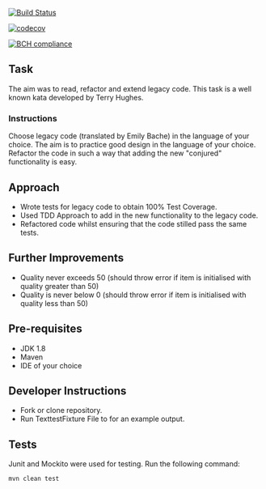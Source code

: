 [![Build Status](https://travis-ci.org/charmalt/gilded_rose.svg?branch=master)](https://travis-ci.org/charmalt/gilded_rose)

[![codecov](https://codecov.io/gh/charmalt/gilded_rose/branch/master/graph/badge.svg)](https://codecov.io/gh/charmalt/gilded_rose)

[![BCH compliance](https://bettercodehub.com/edge/badge/charmalt/gilded_rose?branch=master)](https://bettercodehub.com/)

## Task

The aim was to read, refactor and extend legacy code. This task is a well known kata developed by Terry Hughes.

### Instructions

Choose legacy code (translated by Emily Bache) in the language of your choice. The aim is to practice good design in the language of your choice. Refactor the code in such a way that adding the new "conjured" functionality is easy.


## Approach 

- Wrote tests for legacy code to obtain 100% Test Coverage.
- Used TDD Approach to add in the new functionality to the legacy code. 
- Refactored code whilst ensuring that the code stilled pass the same tests. 


## Further Improvements
- Quality never exceeds 50 (should throw error if item is initialised with quality greater than 50)
- Quality is never below 0 (should throw error if item is initialised with quality less than 50)

## Pre-requisites
- JDK 1.8
- Maven 
- IDE of your choice 

## Developer Instructions 

- Fork or clone repository. 
- Run TexttestFixture File to for an example output. 

## Tests

Junit and Mockito were used for testing. Run the following command: 

```
mvn clean test
```